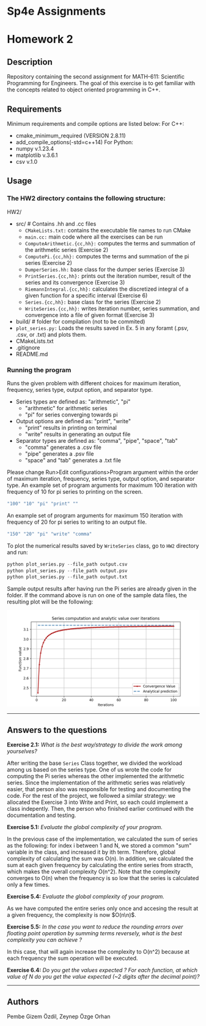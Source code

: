 # Sp4e Assignments

# Homework 2

## Description
Repository containing the second assignment for MATH-611: Scientific Programming for Engineers. The goal of this exercise is to get familiar with the concepts related to object oriented programming in C++.

## Requirements
Minimum requirements and compile options are listed below:
For C++:
- cmake_minimum_required (VERSION 2.8.11)
- add_compile_options(-std=c++14)
For Python:
- numpy v.1.23.4
- matplotlib v.3.6.1
- csv v.1.0

## Usage
### The HW2 directory contains the following structure:
HW2/
- src/ # Contains .hh and .cc files
    - ```CMakeLists.txt:``` contains the executable file names to run CMake
    - ```main.cc:``` main code where all the exercises can be run
    - ```ComputeArithmetic.{cc,hh}:``` computes the terms and summation of the arithmetic series (Exercise 2)
    - ```ComputePi.{cc,hh}:``` computes the terms and summation of the pi series (Exercise 2)
    - ```DumperSeries.hh:``` base class for the dumper series (Exercise 3)
    - ```PrintSeries.{cc,hh}:``` prints out the iteration number, result of the series and its convergence (Exercise 3) 
    - ```RiemannIntegral.{cc,hh}:``` calculates the discretized integral of a given function for a specific interval (Exercise 6)
    - ```Series.{cc,hh}:``` base class for the series (Exercise 2)
    - ```WriteSeries.{cc,hh}:``` writes iteration number, series summation, and convergence into a file of given format (Exercise 3) 
- build/ # folder for compilation (not to be commited)
- ```plot_series.py:``` Loads the results saved in Ex. 5 in any foramt (.psv, .csv, or .txt) and plots them.  
- CMakeLists.txt
- .gitignore
- README.md

### Running the program
Runs the given problem with different choices for maximum iteration, frequency, series type, output option, and separator type.
- Series types are defined as: "arithmetic", "pi"
    - "arithmetic" for arithmetic series
    - "pi" for series converging towards pi
- Output options are defined as: "print", "write"
    - "print" results in printing on terminal
    - "write" results in generating an output file
- Separator types are defined as: "comma", "pipe", "space", "tab"
    - "comma" generates a .csv file
    - "pipe" generates a .psv file
    - "space" and "tab" generates a .txt file

Please change Run>Edit configurations>Program argument within the order of  maximum iteration, frequency, series type, output option, and separator type.
An example set of program arguments for maximum 100 iteration with frequency of 10 for pi series to printing on the screen.
```cpp
"100" "10" "pi" "print" ""
```
An example set of program arguments for maximum 150 iteration with frequency of 20 for pi series to writing to an output file.
```cpp
"150" "20" "pi" "write" "comma"
```

To plot the numerical results saved by ```WriteSeries``` class, go to ```HW2``` directory and run:
```python
python plot_series.py --file_path output.csv
python plot_series.py --file_path output.psv
python plot_series.py --file_path output.txt
```
Sample output results after having run the Pi series are already given in the folder. If the command above is run on one of the sample data files, the resulting plot will be the following:
<p align="center">
<img src="HW2/figures/SeriesPi.png" width="650" />
</p>

------
## Answers to the questions

**Exercise 2.1:** 
_What is the best way/strategy to divide the work among yourselves?_

After writing the base ```Series``` Class together, we divided the workload among us based on the series type. One of us wrote the code for computing the Pi series whereas the other implemented the arithmetic series. Since the implementation of the arithmetic series was relatively easier, that person also was responsible for testing and documenting the code. For the rest of the project, we followed a similar strategy: we allocated the Exercise 3 into Write and Print, so each could implement a class indepently. Then, the person who finished earlier continued with the documentation and testing.

**Exercise 5.1:** 
_Evaluate the global complexity of your program._

In the previous case of the implementation, we calculated the sum of series as the following: for index i between 1 and N, we stored a common "sum" variable in the class, and increased it by ith term. Therefore, global complexity of calculating the sum was O(n). In addition, we calculated the sum at each given frequency by calculating the entire series from stracth, which makes the overall complexity O(n^2). Note that the complexity converges to O(n) when the frequency is so low that the series is calculated only a few times. 

**Exercise 5.4:** 
_Evaluate the global complexity of your program._

As we have computed the entire series only once and accesing the result at a given frequency, the complexity is now $O(n\n)$.

**Exercise 5.5:** 
_In the case you want to reduce the rounding errors over floating point operation by summing terms
reversely, what is the best complexity you can achieve ?_

In this case, that will again increase the complexity to O(n^2) because at each frequency the sum operation will be executed. 

**Exercise 6.4:** 
_Do you get the values expected ? For each function, at which value of N do you get the value expected
(~2 digits after the decimal point)?_

----

## Authors
Pembe Gizem Özdil, Zeynep Özge Orhan
